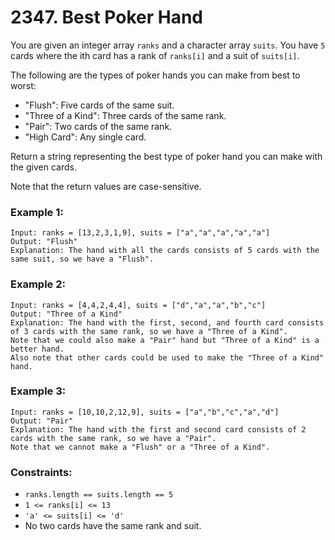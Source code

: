 # 2347. Best Poker Hand

You are given an integer array `ranks` and a character array `suits`. You have `5` cards where the ith card has a rank of `ranks[i]` and a suit of `suits[i]`.

The following are the types of poker hands you can make from best to worst:

- "Flush": Five cards of the same suit.
- "Three of a Kind": Three cards of the same rank.
- "Pair": Two cards of the same rank.
- "High Card": Any single card.

Return a string representing the best type of poker hand you can make with the given cards.

Note that the return values are case-sensitive.

### Example 1:

```
Input: ranks = [13,2,3,1,9], suits = ["a","a","a","a","a"]
Output: "Flush"
Explanation: The hand with all the cards consists of 5 cards with the same suit, so we have a "Flush".
```

### Example 2:

```
Input: ranks = [4,4,2,4,4], suits = ["d","a","a","b","c"]
Output: "Three of a Kind"
Explanation: The hand with the first, second, and fourth card consists of 3 cards with the same rank, so we have a "Three of a Kind".
Note that we could also make a "Pair" hand but "Three of a Kind" is a better hand.
Also note that other cards could be used to make the "Three of a Kind" hand.
```

### Example 3:

```
Input: ranks = [10,10,2,12,9], suits = ["a","b","c","a","d"]
Output: "Pair"
Explanation: The hand with the first and second card consists of 2 cards with the same rank, so we have a "Pair".
Note that we cannot make a "Flush" or a "Three of a Kind".
```

### Constraints:

- `ranks.length == suits.length == 5`
- `1 <= ranks[i] <= 13`
- `'a' <= suits[i] <= 'd'`
- No two cards have the same rank and suit.
